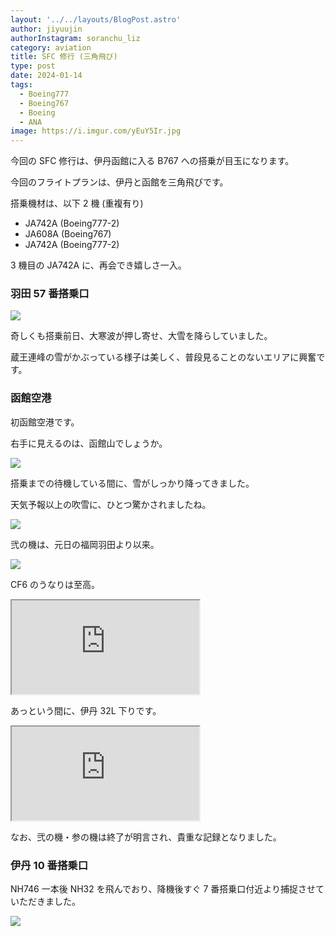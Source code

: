 ```yaml
---
layout: '../../layouts/BlogPost.astro'
author: jiyuujin
authorInstagram: soranchu_liz
category: aviation
title: SFC 修行 (三角飛び)
type: post
date: 2024-01-14
tags:
  - Boeing777
  - Boeing767
  - Boeing
  - ANA
image: https://i.imgur.com/yEuY5Ir.jpg
---
```


今回の SFC 修行は、伊丹函館に入る B767 への搭乗が目玉になります。

今回のフライトプランは、伊丹と函館を三角飛びです。

搭乗機材は、以下 2 機 (重複有り)

- JA742A (Boeing777-2)
- JA608A (Boeing767)
- JA742A (Boeing777-2)

3 機目の JA742A に、再会でき嬉しさ一入。

### 羽田 57 番搭乗口

![](/assets/img/20240114/JA742A_1.JPG)

奇しくも搭乗前日、大寒波が押し寄せ、大雪を降らしていました。

蔵王連峰の雪がかぶっている様子は美しく、普段見ることのないエリアに興奮です。

### 函館空港

初函館空港です。

右手に見えるのは、函館山でしょうか。

![](/assets/img/20240114/JA742A_2.JPG)

搭乗までの待機している間に、雪がしっかり降ってきました。

天気予報以上の吹雪に、ひとつ驚かされましたね。

![](/assets/img/20240114/JA608A_1.JPG)

弐の機は、元日の福岡羽田より以来。

![](/assets/img/20240114/JA608A_2.JPG)

CF6 のうなりは至高。

<div class="wrapper">
  <div class="container">
    <iframe src="https://www.youtube.com/embed/4k28UUAmUAc" class="player" title="Boeing767 音" loading="lazy"></iframe>
  </div>
</div>

あっという間に、伊丹 32L 下りです。

<div class="wrapper">
  <div class="container">
    <iframe src="https://www.youtube.com/embed/4ABT9Af2nNI" class="player" title="Boeing767 音" loading="lazy"></iframe>
  </div>
</div>

なお、弐の機・参の機は終了が明言され、貴重な記録となりました。

### 伊丹 10 番搭乗口

NH746 一本後 NH32 を飛んでおり、降機後すぐ 7 番搭乗口付近より捕捉させていただきました。

![](/assets/img/20240114/JA742A_3.JPG)

